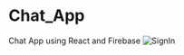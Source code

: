 # Chat_App
Chat App using React and Firebase
![SignIn](https://github.com/Mihiryadav1/Chat_App/assets/86922582/29123642-c0c0-4161-9504-b813e48b3c2c)

